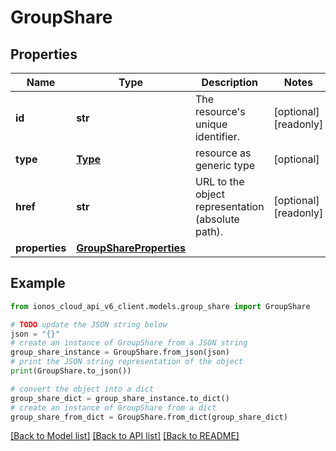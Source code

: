 # GroupShare


## Properties

Name | Type | Description | Notes
------------ | ------------- | ------------- | -------------
**id** | **str** | The resource&#39;s unique identifier. | [optional] [readonly] 
**type** | [**Type**](Type.md) | resource as generic type | [optional] 
**href** | **str** | URL to the object representation (absolute path). | [optional] [readonly] 
**properties** | [**GroupShareProperties**](GroupShareProperties.md) |  | 

## Example

```python
from ionos_cloud_api_v6_client.models.group_share import GroupShare

# TODO update the JSON string below
json = "{}"
# create an instance of GroupShare from a JSON string
group_share_instance = GroupShare.from_json(json)
# print the JSON string representation of the object
print(GroupShare.to_json())

# convert the object into a dict
group_share_dict = group_share_instance.to_dict()
# create an instance of GroupShare from a dict
group_share_from_dict = GroupShare.from_dict(group_share_dict)
```
[[Back to Model list]](../README.md#documentation-for-models) [[Back to API list]](../README.md#documentation-for-api-endpoints) [[Back to README]](../README.md)


